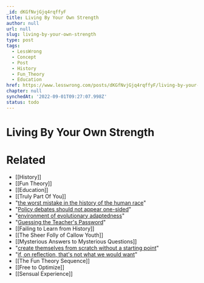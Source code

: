 ```yaml
---
_id: dKGfNvjGjq4rqffyF
title: Living By Your Own Strength
author: null
url: null
slug: living-by-your-own-strength
type: post
tags:
  - LessWrong
  - Concept
  - Post
  - History
  - Fun_Theory
  - Education
href: https://www.lesswrong.com/posts/dKGfNvjGjq4rqffyF/living-by-your-own-strength
chapter: null
synchedAt: '2022-09-01T09:27:07.998Z'
status: todo
---
```


# Living By Your Own Strength


# Related

- [[History]]
- [[Fun Theory]]
- [[Education]]
- [[Truly Part Of You]]
- "[the worst mistake in the history of the human race](http://www.environnement.ens.fr/perso/claessen/agriculture/mistake_jared_diamond.pdf)"
- "[Policy debates should not appear one-sided](/lw/gz/policy_debates_should_not_appear_onesided/)"
- "[environment of evolutionary adaptedness](http://en.wikipedia.org/w/index.php?title=Environment_of_evolutionary_adaptedness)"
- "[Guessing the Teacher's Password](/lw/iq/guessing_the_teachers_password/)"
- [[Failing to Learn from History]]
- [[The Sheer Folly of Callow Youth]]
- [[Mysterious Answers to Mysterious Questions]]
- "[create themselves from scratch without a starting point](/lw/rc/the_ultimate_source/)"
- "[if, on reflection, that's not what we would want](http://intelligence.org/upload/CEV.html)"
- [[The Fun Theory Sequence]]
- [[Free to Optimize]]
- [[Sensual Experience]]